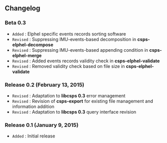 ## Changelog

### Beta 0.3

- `Added` : Elphel specific events records sorting software
- `Revised` : Suppressing IMU-events-based decomposition in **csps-elphel-decompose**
- `Revised` : Suppressing IMU-events-based appending condition in **csps-elphel-merge**
- `Revised` : Added events records validity check in **csps-elphel-validate**
- `Revised` : Removed validity check based on file size in **csps-elphel-validate**

### Release 0.2 (February 13, 2015)

- `Revised` : Adaptation to **libcsps 0.3** error management
- `Revised` : Revision of **csps-export** for existing file management and information addition
- `Revised` : Adaptation to **libcsps 0.3** query interface revision

### Release 0.1 (January 9, 2015)

- `Added` : Initial release
